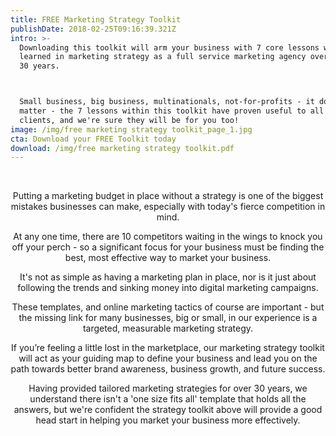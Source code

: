 ```yaml
---
title: FREE Marketing Strategy Toolkit
publishDate: 2018-02-25T09:16:39.321Z
intro: >-
  Downloading this toolkit will arm your business with 7 core lessons we have
  learned in marketing strategy as a full service marketing agency over the past
  30 years.



  Small business, big business, multinationals, not-for-profits - it doesn't
  matter - the 7 lessons within this toolkit have proven useful to all of our
  clients, and we're sure they will be for you too!
image: /img/free marketing strategy toolkit_page_1.jpg
cta: Download your FREE Toolkit today
download: /img/free marketing strategy toolkit.pdf
---
```

<br>

<Center>

<p>

Putting a marketing budget in place without a strategy is one of the biggest mistakes businesses can make, especially with today's fierce competition in mind. 

</p>

<p> 

At any one time, there are 10 competitors waiting in the wings to knock you off your perch - so a significant focus for your business must be finding the best, most effective way to market your business.

</p>

<p> 

It's not as simple as having a marketing plan in place, nor is it just about following the trends and sinking money into digital marketing campaigns.

</p>

<p> 

These templates, and online marketing tactics of course are important - but the missing link for many businesses, big or small, in our experience is a targeted, measurable marketing strategy.

</p>

<p> 

If you’re feeling a little lost in the marketplace, our marketing strategy toolkit will act as your guiding map to define your business and lead you on the path towards better brand awareness, business growth, and future success.

</p>

<p> 

Having provided tailored marketing strategies for over 30 years, we understand there isn't a 'one size fits all' template that holds all the answers, but we're confident the strategy toolkit above will provide a good head start in helping you market your business more effectively.

</p> 

<Center/>
